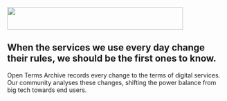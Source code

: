 <img src="https://opentermsarchive.org/images/logo/logo-open-terms-archive-black.svg" width="406" height="52" />

## When the services we use every day change their rules, we should be the first ones to know.

Open Terms Archive records every change to the terms of digital services. Our community analyses these changes, shifting the power balance from big tech towards end users.
